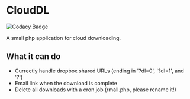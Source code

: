 # CloudDL
[![Codacy Badge](https://api.codacy.com/project/badge/Grade/3af5efc0b8fc478abe22666b0310a65d)](https://www.codacy.com/app/daprogramerforbatch/CloudDL?utm_source=github.com&amp;utm_medium=referral&amp;utm_content=BenNottelling/CloudDL&amp;utm_campaign=Badge_Grade)

A small php application for cloud downloading.

## What it can do
* Currectly handle dropbox shared URLs (ending in '?dl=0', '?dl=1', and '?')
* Email link when the download is complete
* Delete all downloads with a cron job (rmall.php, please rename it!)



